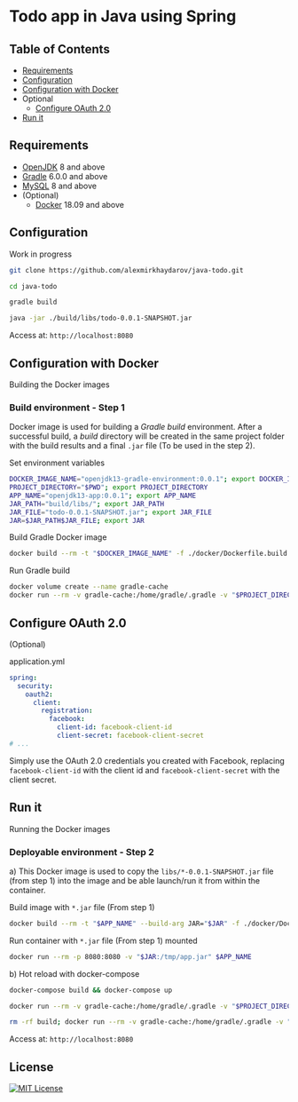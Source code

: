 # Todo app in Java using Spring

## Table of Contents
* [Requirements](#requirements)
* [Configuration](#configuration)
* [Configuration with Docker](#configuration-with-docker)
* Optional
  * [Configure OAuth 2.0](#configure-oauth-2.0)
* [Run it](#run-it)

## Requirements
* [OpenJDK](https://openjdk.java.net/install/) 8 and above
* [Gradle](https://gradle.org/install/) 6.0.0 and above
* [MySQL](https://dev.mysql.com/downloads/installer/) 8 and above
* (Optional)
  * [Docker](https://docs.docker.com/install/) 18.09 and above

## Configuration

Work in progress

```bash
git clone https://github.com/alexmirkhaydarov/java-todo.git

cd java-todo

gradle build

java -jar ./build/libs/todo-0.0.1-SNAPSHOT.jar
```

Access at: `http://localhost:8080`

## Configuration with Docker

Building the Docker images

### Build environment - Step 1
Docker image is used for building a *Gradle build* environment. After a successful build, a *build* directory will be created in the same project folder with the build results and a final `.jar` file (To be used in the step 2).

Set environment variables
```bash
DOCKER_IMAGE_NAME="openjdk13-gradle-environment:0.0.1"; export DOCKER_IMAGE_NAME
PROJECT_DIRECTORY="$PWD"; export PROJECT_DIRECTORY
APP_NAME="openjdk13-app:0.0.1"; export APP_NAME
JAR_PATH="build/libs/"; export JAR_PATH
JAR_FILE="todo-0.0.1-SNAPSHOT.jar"; export JAR_FILE
JAR=$JAR_PATH$JAR_FILE; export JAR
```

Build Gradle Docker image
```bash
docker build --rm -t "$DOCKER_IMAGE_NAME" -f ./docker/Dockerfile.build ./docker/.
```

Run Gradle build
```bash
docker volume create --name gradle-cache
docker run --rm -v gradle-cache:/home/gradle/.gradle -v "$PROJECT_DIRECTORY":/home/gradle "$DOCKER_IMAGE_NAME" gradle build
```

## Configure OAuth 2.0

(Optional)

application.yml
```yaml
spring:
  security:
    oauth2:
      client:
        registration:
          facebook:
            client-id: facebook-client-id
            client-secret: facebook-client-secret
# ...
```
Simply use the OAuth 2.0 credentials you created with Facebook, replacing `facebook-client-id` with the client id and `facebook-client-secret` with the client secret.

## Run it

Running the Docker images

### Deployable environment - Step 2

a)
This Docker image is used to copy the `libs/*-0.0.1-SNAPSHOT.jar` file (from step 1) into the image and be able launch/run it from within the container.

Build image with `*.jar` file (From step 1)
```bash
docker build --rm -t "$APP_NAME" --build-arg JAR="$JAR" -f ./docker/Dockerfile .
```

Run container with `*.jar` file (From step 1) mounted
```bash
docker run --rm -p 8080:8080 -v "$JAR:/tmp/app.jar" $APP_NAME
```

b)
Hot reload with docker-compose
```bash
docker-compose build && docker-compose up

docker run --rm -v gradle-cache:/home/gradle/.gradle -v "$PROJECT_DIRECTORY":/home/gradle "$DOCKER_IMAGE_NAME" gradle build && docker-compose restart app

rm -rf build; docker run --rm -v gradle-cache:/home/gradle/.gradle -v "$PROJECT_DIRECTORY":/home/gradle "$DOCKER_IMAGE_NAME" gradle build && docker-compose restart app
```

Access at: `http://localhost:8080`

## License

[![MIT License](http://img.shields.io/badge/license-MIT-blue.svg?style=flat)](LICENSE)
